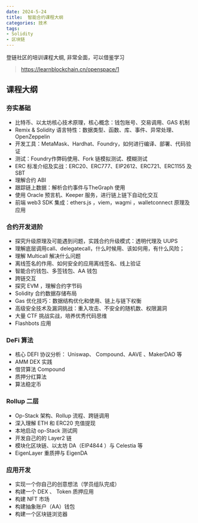 ```yaml
---
date: 2024-5-24
title:  智能合约课程大纲
categories: 技术
tags:
- Solidity
- 区块链
---
```


登链社区的培训课程大纲, 非常全面，可以借鉴学习

> https://learnblockchain.cn/openspace/1

## 课程大纲

### 夯实基础
- 比特币、以太坊核心技术原理，核心概念：钱包账号、交易调用、GAS 机制
- Remix & Solidity 语言特性：数据类型、函数、库、事件、异常处理、OpenZeppelin
- 开发工具：MetaMask、Hardhat、Foundry，如何进行编译、部署、代码验证
- 测试：Foundry作弊码使用、Fork 链模拟测试、模糊测试
- ERC 标准介绍及实战：ERC20、ERC777、EIP2612、ERC721、ERC1155 及 SBT
- 理解合约 ABI
- 跟踪链上数据：解析合约事件与TheGraph 使⽤
- 使用 Oracle 预言机、Keeper 服务，进行链上链下自动化交互
- 前端 web3 SDK 集成：ethers.js ，viem，wagmi ，walletconnect 原理及应用

### 合约开发进阶
- 探究升级原理及可能遇到问题，实践合约升级模式：透明代理及 UUPS
- 理解底层调用call、delegatecall，什么时候用、该如何用，有什么风险；
- 理解 Multicall 解决什么问题
- 离线签名的作用、如何安全的应用离线签名、线上验证
- 智能合约钱包、多签钱包、AA 钱包
- 跨链交互
- 探究 EVM ，理解合约字节码
- Solidity 合约数据存储布局
- Gas 优化技巧：数据结构优化和使用、链上与链下权衡
- 高级安全技术及漏洞挑战：重入攻击、不安全的随机数、权限漏洞
- 大量 CTF 挑战实战，培养优秀代码思维
- Flashbots 应用

### DeFi 算法
- 核心 DEFI 协议分析： Uniswap、 Compound、AAVE 、MakerDAO 等
- AMM DEX 实践
- 借贷算法 Compound
- 质押分红算法
- 算法稳定币

### Rollup 二层
- Op-Stack 架构、Rollup 流程、跨链调用
- 深入理解 ETH 和 ERC20 充值提现
- 本地启动 op-Stack 测试网
- 开发自己的的 Layer2 链
- 模块化区块链、以太坊 DA（EIP4844 ）与 Celestia 等
- EigenLayer 重质押与 EigenDA

### 应用开发
- 实现一个你自己的创意想法（学员组队完成）
- 构建一个 DEX 、 Token 质押应用
- 构建 NFT 市场
- 构建抽象账户（AA）钱包
- 构建一个区块链浏览器